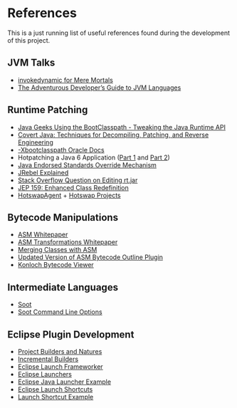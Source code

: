 # References
This is a just running list of useful references found during the development of this project.

## JVM Talks
- [invokedynamic for Mere Mortals](https://www.youtube.com/watch?v=Q5mVy0BAxG0#t=6h15m30s)
- [The Adventurous Developer’s Guide to JVM Languages](https://www.youtube.com/watch?v=Q5mVy0BAxG0#t=7h44m20s)

## Runtime Patching
- [Java Geeks Using the BootClasspath - Tweaking the Java Runtime API](http://www.tedneward.com/files/Papers/BootClasspath/BootClasspath.pdf)
- [Covert Java: Techniques for Decompiling, Patching, and Reverse Engineering](http://www.amazon.com/gp/product/0672326388/ref=as_li_tl?ie=UTF8&camp=1789&creative=390957&creativeASIN=0672326388&linkCode=as2&tag=zombiest-20&linkId=6WARWI6KSNMYLBWS)
- [-Xbootclasspath Oracle Docs](https://docs.oracle.com/cd/E15289_01/doc.40/e15062/optionx.htm#i1018570)
- Hotpatching a Java 6 Application ([Part 1](http://www.fasterj.com/articles/hotpatch1.shtml) and [Part 2](http://www.fasterj.com/articles/hotpatch2.shtml))
- [Java Endorsed Standards Override Mechanism](https://docs.oracle.com/javase/7/docs/technotes/guides/standards/)
- [JRebel Explained](http://zeroturnaround.com/rebellabs/reloading-objects-classes-classloaders/)
- [Stack Overflow Question on Editing rt.jar](https://stackoverflow.com/questions/8433047/overriding-single-classes-from-rt-jar)
- [JEP 159: Enhanced Class Redefinition](http://openjdk.java.net/jeps/159)
- [HotswapAgent](http://www.hotswapagent.org/quick-start) + [Hotswap Projects](https://github.com/HotswapProjects)

## Bytecode Manipulations
- [ASM Whitepaper](http://asm.ow2.org/current/asm-eng.pdf)
- [ASM Transformations Whitepaper](http://asm.ow2.org/current/asm-transformations.pdf)
- [Merging Classes with ASM](http://www.jroller.com/eu/entry/merging_class_methods_with_asm)
- [Updated Version of ASM Bytecode Outline Plugin](http://andrei.gmxhome.de/bytecode/index.html)
- [Konloch Bytecode Viewer](https://github.com/Konloch/bytecode-viewer)

## Intermediate Languages
- [Soot](https://sable.github.io/soot/)
- [Soot Command Line Options](https://ssebuild.cased.de/nightly/soot/doc/soot_options.htm)

## Eclipse Plugin Development
- [Project Builders and Natures](https://eclipse.org/articles/Article-Builders/builders.html)
- [Incremental Builders](http://help.eclipse.org/mars/index.jsp?topic=%2Forg.eclipse.platform.doc.isv%2Fguide%2FresAdv_builders.htm)
- [Eclipse Launch Frameworker](https://www.eclipse.org/articles/Article-Launch-Framework/launch.html)
- [Eclipse Launchers](http://alvinalexander.com/java/jwarehouse/eclipse/org.eclipse.jdt.launching/launching/org/eclipse/jdt/internal/launching/JavaAppletLaunchConfigurationDelegate.java.shtml)
- [Eclipse Java Launcher Example](https://eclipse.org/articles/Article-Java-launch/launching-java.html)
- [Eclipse Launch Shortcuts](http://opensourcejavaphp.net/java/eclipse/org/eclipse/jdt/internal/debug/ui/launcher/JavaLaunchShortcut.java.html)
- [Launch Shortcut Example](http://grepcode.com/file_/repository.grepcode.com/java/eclipse.org/3.5.2/org.eclipse.jdt.debug/ui/3.4.1/org/eclipse/jdt/debug/ui/launchConfigurations/JavaApplicationLaunchShortcut.java/?v=source)
